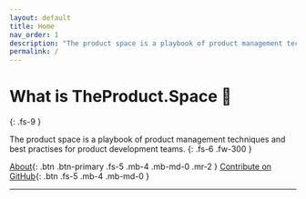 ```yaml
---
layout: default
title: Home
nav_order: 1
description: "The product space is a playbook of product management techniques and best practises for product development teams."
permalink: /
---
```


# What is TheProduct.Space 🚀
{: .fs-9 }

The product space is a playbook of product management techniques and best practises for product development teams.
{: .fs-6 .fw-300 }

[About](/about){: .btn .btn-primary .fs-5 .mb-4 .mb-md-0 .mr-2 } [Contribute on GitHub](https://github.com/pmarsceill/just-the-docs){: .btn .fs-5 .mb-4 .mb-md-0 }

---
